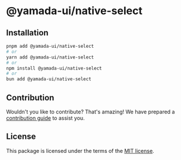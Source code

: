 # @yamada-ui/native-select

## Installation

```sh
pnpm add @yamada-ui/native-select
# or
yarn add @yamada-ui/native-select
# or
npm install @yamada-ui/native-select
# or
bun add @yamada-ui/native-select
```

## Contribution

Wouldn't you like to contribute? That's amazing! We have prepared a [contribution guide](https://github.com/yamada-ui/yamada-ui/blob/main/CONTRIBUTING.md) to assist you.

## License

This package is licensed under the terms of the
[MIT license](https://github.com/yamada-ui/yamada-ui/blob/main/LICENSE).
